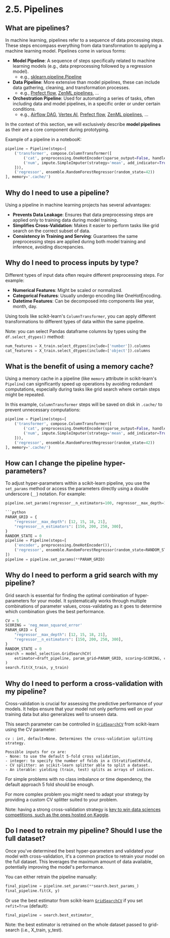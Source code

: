 # 2.5. Pipelines

## What are pipelines?

In machine learning, pipelines refer to a sequence of data processing steps. These steps encompass everything from data transformation to applying a machine learning model. Pipelines come in various forms:

- **Model Pipeline**: A sequence of steps specifically related to machine learning models (e.g., data preprocessing followed by a regression model).
  - e.g., [sklearn.pipeline.Pipeline](https://scikit-learn.org/stable/modules/generated/sklearn.pipeline.Pipeline.html)
- **Data Pipeline**: More extensive than model pipelines, these can include data gathering, cleaning, and transformation processes.
  - e.g., [Prefect flow](https://docs.prefect.io/latest/concepts/flows/), [ZenML pipelines](https://docs.zenml.io/user-guide/starter-guide/version-pipelines), ...
- **Orchestration Pipeline**: Used for automating a series of tasks, often including data and model pipelines, in a specific order or under certain conditions.
  - e.g., [Airflow DAG](https://airflow.apache.org/docs/apache-airflow/1.10.10/concepts.html#dags), [Vertex AI](https://cloud.google.com/vertex-ai/docs/pipelines), [Prefect flow](https://docs.prefect.io/latest/concepts/flows/), [ZenML pipelines](https://docs.zenml.io/user-guide/starter-guide/version-pipelines), ...

In the context of this section, we will exclusively describe **model pipelines** as their are a core component during prototyping.

Example of a pipeline in a notebooK:

```python
pipeline = Pipeline(steps=[
    ('transformer', compose.ColumnTransformer([
        ('cat', preprocessing.OneHotEncoder(sparse_output=False, handle_unknown='infrequent_if_exist'), cat_features),
        ('num', impute.SimpleImputer(strategy='mean', add_indicator=True), num_features),
    ])),
    ('regressor', ensemble.RandomForestRegressor(random_state=42))
], memory='.cache/')
```

## Why do I need to use a pipeline?

Using a pipeline in machine learning projects has several advantages:
- **Prevents Data Leakage**: Ensures that data preprocessing steps are applied only to training data during model training.
- **Simplifies Cross-Validation**: Makes it easier to perform tasks like grid search on the correct subset of data.
- **Consistency in Training and Serving**: Guarantees the same preprocessing steps are applied during both model training and inference, avoiding discrepancies.

## Why do I need to process inputs by type?

Different types of input data often require different preprocessing steps. For example:
- **Numerical Features**: Might be scaled or normalized.
- **Categorical Features**: Usually undergo encoding like OneHotEncoding.
- **Datetime Features**: Can be decomposed into components like year, month, day.

Using tools like scikit-learn's `ColumnTransformer`, you can apply different transformations to different types of data within the same pipeline.

Note: you can select Pandas dataframe columns by types using the `df.select_dtypes()` method:

```python
num_features = X_train.select_dtypes(include=['number']).columns
cat_features = X_train.select_dtypes(include=['object']).columns
```

## What is the benefit of using a memory cache?

Using a memory cache in a pipeline (like `memory` attribute in scikit-learn's `Pipeline`) can significantly speed up operations by avoiding redundant computations, especially during tasks like grid search where certain steps might be repeated.

In this example, `ColumnTransformer` steps will be saved on disk in `.cache/` to prevent unnecessary computations:

```python
pipeline = Pipeline(steps=[
    ('transformer', compose.ColumnTransformer([
        ('cat', preprocessing.OneHotEncoder(sparse_output=False, handle_unknown='infrequent_if_exist'), cat_features),
        ('num', impute.SimpleImputer(strategy='mean', add_indicator=True), num_features),
    ])),
    ('regressor', ensemble.RandomForestRegressor(random_state=42))
], memory='.cache/')
```

## How can I change the pipeline hyper-parameters?

To adjust hyper-parameters within a scikit-learn pipeline, you use the `set_params` method or access the parameters directly using a double underscore (`__`) notation. For example:

```python
pipeline.set_params(regressor__n_estimators=100, regressor__max_depth=10)

```python
PARAM_GRID = {
    "regressor__max_depth": [12, 15, 18, 21],
    "regressor__n_estimators": [150, 200, 250, 300],
}
RANDOM_STATE = 0
pipeline = Pipeline(steps=[
    ('encoder', preprocessing.OneHotEncoder()),
    ('regressor', ensemble.RandomForestRegressor(random_state=RANDOM_STATE))
])
pipeline = pipeline.set_params(**PARAM_GRID)
```

## Why do I need to perform a grid search with my pipeline?

Grid search is essential for finding the optimal combination of hyper-parameters for your model. It systematically works through multiple combinations of parameter values, cross-validating as it goes to determine which combination gives the best performance.

```python
CV = 5
SCORING = 'neg_mean_squared_error'
PARAM_GRID = {
    "regressor__max_depth": [12, 15, 18, 21],
    "regressor__n_estimators": [150, 200, 250, 300],
}
RANDOM_STATE = 0
search = model_selection.GridSearchCV(
    estimator=draft_pipeline, param_grid=PARAM_GRID, scoring=SCORING, cv=CV, verbose=1
)
search.fit(X_train, y_train)
```

## Why do I need to perform a cross-validation with my pipeline?

Cross-validation is crucial for assessing the predictive performance of your models. It helps ensure that your model not only performs well on your training data but also generalizes well to unseen data.

This search parameter can be controlled in [`GridSearchCV`](https://scikit-learn.org/stable/modules/generated/sklearn.model_selection.GridSearchCV.html) from scikit-learn using the CV parameter:

```text
cv : int, default=None. Determines the cross-validation splitting strategy.

Possible inputs for cv are:
- None: to use the default 5-fold cross validation,
- integer: to specify the number of folds in a (Stratified)KFold,
- CV splitter: an scikit-learn splitter able to split a dataset.
- An iterable: yielding (train, test) splits as arrays of indices.
```

For simple problems with no class imbalance or time dependency, the default approach 5 fold should be enough.

For more complex problem you might need to adapt your strategy by providing a custom CV splitter suited to your problem.

Note: having a strong cross-validation strategy is [key to win data sciences competitions, such as the ones hosted on Kaggle](https://www.youtube.com/watch?v=0ZJQ2Vsgwf0).

## Do I need to retrain my pipeline? Should I use the full dataset?

Once you've determined the best hyper-parameters and validated your model with cross-validation, it's a common practice to retrain your model on the full dataset. This leverages the maximum amount of data available, potentially improving the model's performance.

You can either retrain the pipeline manually:

```python
final_pipeline = pipeline.set_params(**search.best_params_)
final_pipeline.fit(X, y)
```

Or use the best estimator from scikit-learn [`GridSearchCV`](https://scikit-learn.org/stable/modules/generated/sklearn.model_selection.GridSearchCV.html) if you set `refit=True` (default):

```python
final_pipeline = search.best_estimator_
```

Note: the best estimator is retrained on the whole dataset passed to grid-search (i.e., X_train, y_test).
